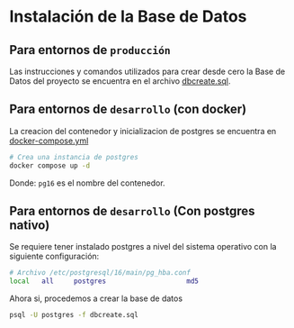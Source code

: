 # Instalación de la Base de Datos

## Para entornos de `producción`

Las instrucciones y comandos utilizados para crear desde cero la Base de Datos del proyecto se encuentra en el archivo [dbcreate.sql](./dbcreate.sql).

## Para entornos de `desarrollo` (con docker)

La creacion del contenedor y inicializacion de postgres se encuentra en [docker-compose.yml](../../docker-compose.yml)
```bash
# Crea una instancia de postgres
docker compose up -d
```
Donde: `pg16` es el nombre del contenedor.

## Para entornos de `desarrollo` (Con postgres nativo)

Se requiere tener instalado postgres a nivel del sistema operativo con la siguiente configuración:

```bash
# Archivo /etc/postgresql/16/main/pg_hba.conf
local   all     postgres                    md5
```

Ahora si, procedemos a crear la base de datos

```bash
psql -U postgres -f dbcreate.sql
```

